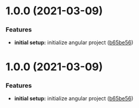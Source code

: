 # 1.0.0 (2021-03-09)

### Features

- **initial setup:** initialize angular project ([b65be56](https://github.com/anumang/angular-theming/commit/b65be56b28454457fa2ab0c4b17995490c3c7d34))

# 1.0.0 (2021-03-09)

### Features

- **initial setup:** initialize angular project ([b65be56](https://github.com/anumang/angular-theming/commit/b65be56b28454457fa2ab0c4b17995490c3c7d34))
